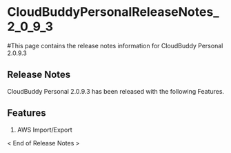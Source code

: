 # CloudBuddyPersonalReleaseNotes\_2\_0\_9\_3 #

#This page contains the release notes information for CloudBuddy Personal 2.0.9.3


## Release Notes ##
CloudBuddy Personal 2.0.9.3 has been released with the following Features.

## Features ##

1. AWS Import/Export

< End of Release Notes >